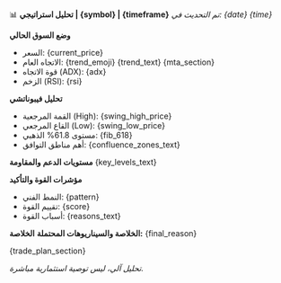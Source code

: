 📊 **تحليل استراتيجي | {symbol} | {timeframe}**
*تم التحديث في: {date} {time}*

**وضع السوق الحالي**
- السعر: {current_price}
- الاتجاه العام: {trend_emoji} {trend_text}
{mta_section}
- قوة الاتجاه (ADX): {adx}
- الزخم (RSI): {rsi}

**تحليل فيبوناتشي**
- القمة المرجعية (High): {swing_high_price}
- القاع المرجعي (Low): {swing_low_price}
- مستوى 61.8% الذهبي: {fib_618}
- أهم مناطق التوافق:
{confluence_zones_text}

**مستويات الدعم والمقاومة**
{key_levels_text}

**مؤشرات القوة والتأكيد**
- النمط الفني: {pattern}
- تقييم القوة: {score}
- أسباب القوة:
{reasons_text}

**الخلاصة والسيناريوهات المحتملة**
**الخلاصة:** {final_reason}

{trade_plan_section}

*تحليل آلي، ليس توصية استثمارية مباشرة.*